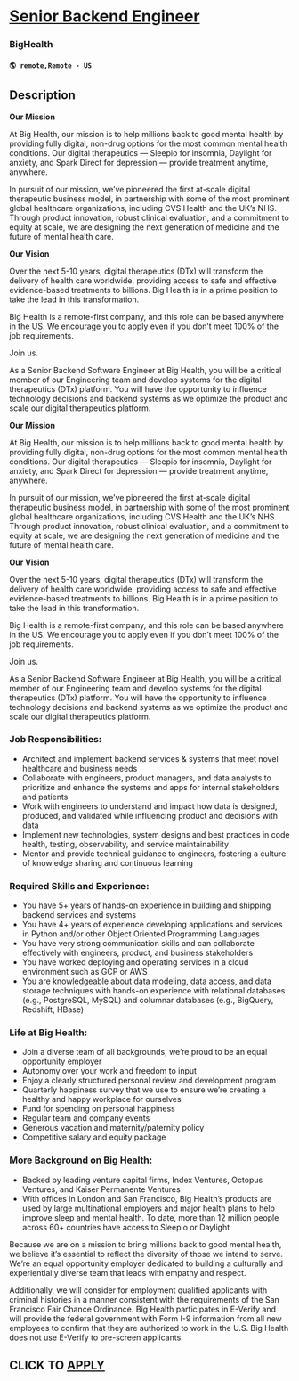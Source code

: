 # [Senior Backend Engineer](https://www.remotewlb.com/apply/senior-backend-engineer-130824)  
### BigHealth  
#### `🌎 remote,Remote - US`  

## Description

 **Our Mission**

At Big Health, our mission is to help millions back to good mental health by providing fully digital, non-drug options for the most common mental health conditions. Our digital therapeutics — Sleepio for insomnia, Daylight for anxiety, and Spark Direct for depression — provide treatment anytime, anywhere.

  

In pursuit of our mission, we’ve pioneered the first at-scale digital therapeutic business model, in partnership with some of the most prominent global healthcare organizations, including CVS Health and the UK’s NHS. Through product innovation, robust clinical evaluation, and a commitment to equity at scale, we are designing the next generation of medicine and the future of mental health care.

  

**Our Vision**

Over the next 5-10 years, digital therapeutics (DTx) will transform the delivery of health care worldwide, providing access to safe and effective evidence-based treatments to billions. Big Health is in a prime position to take the lead in this transformation.

  

Big Health is a remote-first company, and this role can be based anywhere in the US. We encourage you to apply even if you don’t meet 100% of the job requirements.

  

Join us.

  

As a Senior Backend Software Engineer at Big Health, you will be a critical member of our Engineering team and develop systems for the digital therapeutics (DTx) platform. You will have the opportunity to influence technology decisions and backend systems as we optimize the product and scale our digital therapeutics platform.

  

 **Our Mission**

At Big Health, our mission is to help millions back to good mental health by providing fully digital, non-drug options for the most common mental health conditions. Our digital therapeutics — Sleepio for insomnia, Daylight for anxiety, and Spark Direct for depression — provide treatment anytime, anywhere.

  

In pursuit of our mission, we’ve pioneered the first at-scale digital therapeutic business model, in partnership with some of the most prominent global healthcare organizations, including CVS Health and the UK’s NHS. Through product innovation, robust clinical evaluation, and a commitment to equity at scale, we are designing the next generation of medicine and the future of mental health care.

  

**Our Vision**

Over the next 5-10 years, digital therapeutics (DTx) will transform the delivery of health care worldwide, providing access to safe and effective evidence-based treatments to billions. Big Health is in a prime position to take the lead in this transformation.

  

Big Health is a remote-first company, and this role can be based anywhere in the US. We encourage you to apply even if you don’t meet 100% of the job requirements.

  

Join us.

  

As a Senior Backend Software Engineer at Big Health, you will be a critical member of our Engineering team and develop systems for the digital therapeutics (DTx) platform. You will have the opportunity to influence technology decisions and backend systems as we optimize the product and scale our digital therapeutics platform.

  

### Job Responsibilities:

* Architect and implement backend services & systems that meet novel healthcare and business needs
* Collaborate with engineers, product managers, and data analysts to prioritize and enhance the systems and apps for internal stakeholders and patients
* Work with engineers to understand and impact how data is designed, produced, and validated while influencing product and decisions with data
* Implement new technologies, system designs and best practices in code health, testing, observability, and service maintainability
* Mentor and provide technical guidance to engineers, fostering a culture of knowledge sharing and continuous learning

  

### Required Skills and Experience:

* You have 5+ years of hands-on experience in building and shipping backend services and systems
* You have 4+ years of experience developing applications and services in Python and/or other Object Oriented Programming Languages
* You have very strong communication skills and can collaborate effectively with engineers, product, and business stakeholders 
* You have worked deploying and operating services in a cloud environment such as GCP or AWS
* You are knowledgeable about data modeling, data access, and data storage techniques with hands-on experience with relational databases (e.g., PostgreSQL, MySQL) and columnar databases (e.g., BigQuery, Redshift, HBase)

  

### Life at Big Health:

* Join a diverse team of all backgrounds, we’re proud to be an equal opportunity employer
* Autonomy over your work and freedom to input
* Enjoy a clearly structured personal review and development program
* Quarterly happiness survey that we use to ensure we’re creating a healthy and happy workplace for ourselves
* Fund for spending on personal happiness
* Regular team and company events
* Generous vacation and maternity/paternity policy
* Competitive salary and equity package

  

### More Background on Big Health:

* Backed by leading venture capital firms, Index Ventures, Octopus Ventures, and Kaiser Permanente Ventures
* With offices in London and San Francisco, Big Health’s products are used by large multinational employers and major health plans to help improve sleep and mental health. To date, more than 12 million people across 60+ countries have access to Sleepio or Daylight

  

Because we are on a mission to bring millions back to good mental health, we believe it’s essential to reflect the diversity of those we intend to serve. We’re an equal opportunity employer dedicated to building a culturally and experientially diverse team that leads with empathy and respect.

  

Additionally, we will consider for employment qualified applicants with criminal histories in a manner consistent with the requirements of the San Francisco Fair Chance Ordinance. Big Health participates in E-Verify and will provide the federal government with Form I-9 information from all new employees to confirm that they are authorized to work in the U.S. Big Health does not use E-Verify to pre-screen applicants.

  
## CLICK TO [APPLY](https://www.remotewlb.com/apply/senior-backend-engineer-130824)

